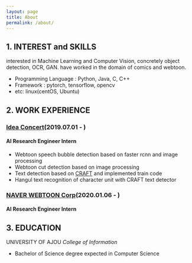 ```yaml
---
layout: page
title: About
permalink: /about/
---
```


## 1. INTEREST and SKILLS

interested in Machine Learning and Computer Vision, concretely object detection, OCR, GAN.
have worked in the domain of comics and webtoon.

* Programming Language : Python, Java, C, C++ 
* Framework : pytorch, tensorflow, opencv
* etc: linux(centOS, Ubuntu)

## 2. WORK EXPERIENCE

### [Idea Concert](http://www.ideaconcert.com/)(2019.07.01 - )

#### AI Research Engineer Intern 

- Webtoon speech bubble detection based on faster rcnn and image processing
- Webtoon cut detection based on image processing
- Text detection based on [CRAFT](https://arxiv.org/abs/1904.01941) and implemented train code
- Hangul text recognition of character unit with CRAFT text detector 

### [NAVER WEBTOON Corp](https://webtoonscorp.com/)(2020.01.06 - )

#### AI Research Engineer Intern 


## 3. EDUCATION

UNIVERSITY OF AJOU
*College of Information*
- Bachelor of Science degree expected in Computer Science 


